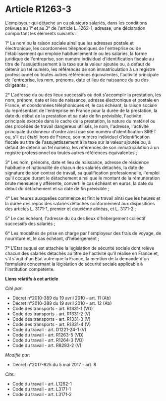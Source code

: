 # Article R1263-3

L'employeur qui détache un ou plusieurs salariés, dans les conditions prévues au 1° et au 3° de l'article L. 1262-1, adresse,
une déclaration comportant les éléments suivants :

1° Le nom ou la raison sociale ainsi que les adresses postale et électronique, les coordonnées téléphoniques de l'entreprise
ou de l'établissement qui emploie habituellement le ou les salariés, la forme juridique de l'entreprise, son numéro
individuel d'identification fiscale au titre de l'assujettissement à la taxe sur la valeur ajoutée ou, à défaut de détenir un
tel numéro, les références de son immatriculation à un registre professionnel ou toutes autres références équivalentes,
l'activité principale de l'entreprise, les nom, prénoms, date et lieu de naissance du ou des dirigeants ;

2° L'adresse du ou des lieux successifs où doit s'accomplir la prestation, les nom, prénom, date et lieu de naissance,
adresse électronique et postale en France, et coordonnées téléphoniques et, le cas échéant, la raison sociale du représentant
de l'entreprise en France pour la durée de la prestation, la date du début de la prestation et sa date de fin prévisible,
l'activité principale exercée dans le cadre de la prestation, la nature du matériel ou des procédés de travail dangereux
utilisés, le nom, l'adresse, l'activité principale du donneur d'ordre ainsi que son numéro d'identification SIRET ou, s'il
est établi hors de France, son numéro individuel d'identification fiscale au titre de l'assujettissement à la taxe sur la
valeur ajoutée ou, à défaut de détenir un tel numéro, les références de son immatriculation à un registre professionnel ou
toutes autres références équivalentes ;

3° Les nom, prénoms, date et lieu de naissance, adresse de résidence habituelle et nationalité de chacun des salariés
détachés, la date de signature de son contrat de travail, sa qualification professionnelle, l'emploi qu'il occupe durant le
détachement ainsi que le montant de la rémunération brute mensuelle y afférente, converti le cas échéant en euros, la date du
début du détachement et sa date de fin prévisible ;

4° Les heures auxquelles commence et finit le travail ainsi que les heures et la durée des repos des salariés détachés
conformément aux dispositions des articles L. 3171-1, premier et deuxième alinéas, et L. 3171-2 ;

5° Le cas échéant, l'adresse du ou des lieux d'hébergement collectif successifs des salariés ;

6° Les modalités de prise en charge par l'employeur des frais de voyage, de nourriture et, le cas échéant, d'hébergement ;

7° L'Etat auquel est attachée la législation de sécurité sociale dont relève chacun des salariés détachés au titre de
l'activité qu'il réalise en France et, s'il s'agit d'un Etat autre que la France, la mention de la demande d'un formulaire
concernant la législation de sécurité sociale applicable à l'institution compétente.

**Liens relatifs à cet article**

_Cité par_:

  - Décret n°2010-389 du 19 avril 2010 - art. 11 (Ab)
  - Décret n°2010-389 du 19 avril 2010 - art. 12 (Ab)
  - Code des transports - art. R1331-1 (VD)
  - Code des transports - art. R1331-2 (V)
  - Code des transports - art. R1331-3 (V)
  - Code des transports - art. R1331-4 (V)
  - Code du travail - art. D1221-24-1 (V)
  - Code du travail - art. R1263-5 (VD)
  - Code du travail - art. R1264-3 (VD)
  - Code du travail - art. R8293-2 (V)

_Modifié par_:

  - Décret n°2017-825 du 5 mai 2017 - art. 8

_Cite_:

  - Code du travail - art. L1262-1
  - Code du travail - art. L3171-1
  - Code du travail - art. L3171-2
